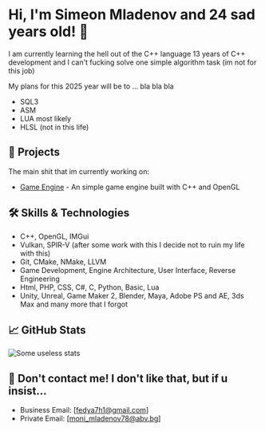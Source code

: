 # Hi, I'm Simeon Mladenov and 24 sad years old! 👋

I am currently learning the hell out of the C++ language
13 years of C++ development and I can't fucking solve one simple algorithm task (im not for this job)

My plans for this 2025 year will be to ... bla bla bla
- SQL3
- ASM
- LUA most likely
- HLSL (not in this life)

## 🚀 Projects
The main shit that im currently working on:
- [Game Engine](https://github.com/simo8902/idk) - An simple game engine built with C++ and OpenGL

## 🛠️ Skills & Technologies
- C++, OpenGL, IMGui
- Vulkan, SPIR-V (after some work with this I decide not to ruin my life with this)
- Git, CMake, NMake, LLVM
- Game Development, Engine Architecture, User Interface, Reverse Engineering
- Html, PHP, CSS, C#, C, Python, Basic, Lua 
- Unity, Unreal, Game Maker 2, Blender, Maya, Adobe PS and AE, 3ds Max and many more that I forgot

## 📈 GitHub Stats
![Some useless stats](https://github-readme-stats.vercel.app/api/top-langs/?username=simo8902&theme=buefy&show_icons=true&hide_border=true&layout=compact)

## 💬 Don't contact me! I don't like that, but if u insist...
- Business Email: [fedya7h1@gmail.com]
- Private Email: [moni_mladenov78@abv.bg]
